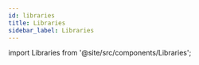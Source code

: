 ```yaml
---
id: libraries
title: Libraries
sidebar_label: Libraries
---
```


import Libraries from '@site/src/components/Libraries';

<Libraries />
